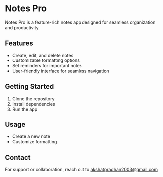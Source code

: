 # Notes Pro

Notes Pro is a feature-rich notes app designed for seamless organization and productivity.

## Features
- Create, edit, and delete notes
- Customizable formatting options
- Set reminders for important notes
- User-friendly interface for seamless navigation

## Getting Started
1. Clone the repository
2. Install dependencies
3. Run the app

## Usage
- Create a new note
- Customize formatting

## Contact
For support or collaboration, reach out to akshatpradhan2003@gmail.com

